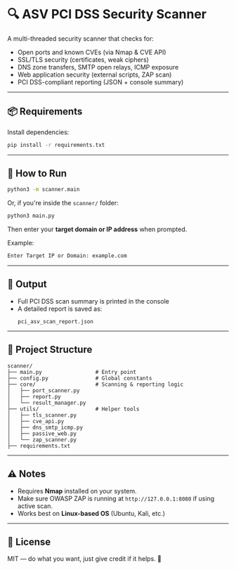 # 🔍 ASV PCI DSS Security Scanner

A multi-threaded security scanner that checks for:
- Open ports and known CVEs (via Nmap & CVE API)
- SSL/TLS security (certificates, weak ciphers)
- DNS zone transfers, SMTP open relays, ICMP exposure
- Web application security (external scripts, ZAP scan)
- PCI DSS-compliant reporting (JSON + console summary)

---

## 📦 Requirements

Install dependencies:

```bash
pip install -r requirements.txt
```

---

## 🚀 How to Run

```bash
python3 -m scanner.main
```

Or, if you're inside the `scanner/` folder:

```bash
python3 main.py
```

Then enter your **target domain or IP address** when prompted.

Example:
```bash
Enter Target IP or Domain: example.com
```

---

## 📝 Output

- Full PCI DSS scan summary is printed in the console
- A detailed report is saved as:
  ```
  pci_asv_scan_report.json
  ```

---

## 📁 Project Structure

```
scanner/
├── main.py                 # Entry point
├── config.py               # Global constants
├── core/                   # Scanning & reporting logic
│   ├── port_scanner.py
│   ├── report.py
│   └── result_manager.py
├── utils/                  # Helper tools
│   ├── tls_scanner.py
│   ├── cve_api.py
│   ├── dns_smtp_icmp.py
│   ├── passive_web.py
│   └── zap_scanner.py
├── requirements.txt
```

---

## ⚠️ Notes

- Requires **Nmap** installed on your system.
- Make sure OWASP ZAP is running at `http://127.0.0.1:8080` if using active scan.
- Works best on **Linux-based OS** (Ubuntu, Kali, etc.)

---

## 📖 License

MIT — do what you want, just give credit if it helps. 🙂